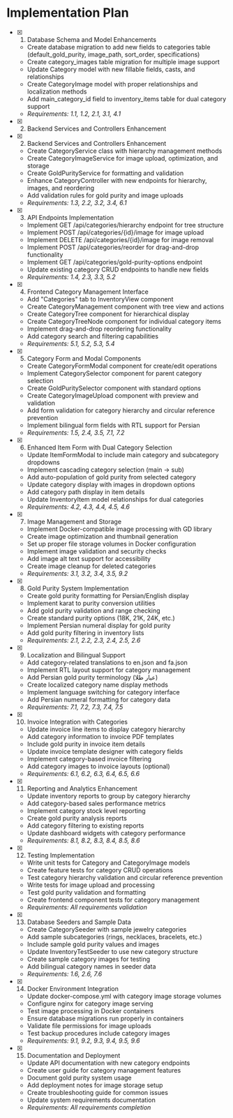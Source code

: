 # Implementation Plan

- [x] 1. Database Schema and Model Enhancements





  - Create database migration to add new fields to categories table (default_gold_purity, image_path, sort_order, specifications)
  - Create category_images table migration for multiple image support
  - Update Category model with new fillable fields, casts, and relationships
  - Create CategoryImage model with proper relationships and localization methods
  - Add main_category_id field to inventory_items table for dual category support
  - _Requirements: 1.1, 1.2, 2.1, 3.1, 4.1_
- [x] 2. Backend Services and Controllers Enhancement








- [x] 2. Backend Services and Controllers Enhancement

  - Create CategoryService class with hierarchy management methods
  - Create CategoryImageService for image upload, optimization, and storage
  - Create GoldPurityService for formatting and validation
  - Enhance CategoryController with new endpoints for hierarchy, images, and reordering
  - Add validation rules for gold purity and image uploads
  - _Requirements: 1.3, 2.2, 3.2, 3.4, 6.1_

- [x] 3. API Endpoints Implementation





  - Implement GET /api/categories/hierarchy endpoint for tree structure
  - Implement POST /api/categories/{id}/image for image upload
  - Implement DELETE /api/categories/{id}/image for image removal
  - Implement POST /api/categories/reorder for drag-and-drop functionality
  - Implement GET /api/categories/gold-purity-options endpoint
  - Update existing category CRUD endpoints to handle new fields
  - _Requirements: 1.4, 2.3, 3.3, 5.2_

- [x] 4. Frontend Category Management Interface






  - Add "Categories" tab to InventoryView component
  - Create CategoryManagement component with tree view and actions
  - Create CategoryTree component for hierarchical display
  - Create CategoryTreeNode component for individual category items
  - Implement drag-and-drop reordering functionality
  - Add category search and filtering capabilities
  - _Requirements: 5.1, 5.2, 5.3, 5.4_

- [x] 5. Category Form and Modal Components





  - Create CategoryFormModal component for create/edit operations
  - Implement CategorySelector component for parent category selection
  - Create GoldPuritySelector component with standard options
  - Create CategoryImageUpload component with preview and validation
  - Add form validation for category hierarchy and circular reference prevention
  - Implement bilingual form fields with RTL support for Persian
  - _Requirements: 1.5, 2.4, 3.5, 7.1, 7.2_

- [x] 6. Enhanced Item Form with Dual Category Selection





  - Update ItemFormModal to include main category and subcategory dropdowns
  - Implement cascading category selection (main → sub)
  - Add auto-population of gold purity from selected category
  - Update category display with images in dropdown options
  - Add category path display in item details
  - Update InventoryItem model relationships for dual categories
  - _Requirements: 4.2, 4.3, 4.4, 4.5, 4.6_

- [x] 7. Image Management and Storage





  - Implement Docker-compatible image processing with GD library
  - Create image optimization and thumbnail generation
  - Set up proper file storage volumes in Docker configuration
  - Implement image validation and security checks
  - Add image alt text support for accessibility
  - Create image cleanup for deleted categories
  - _Requirements: 3.1, 3.2, 3.4, 3.5, 9.2_

- [x] 8. Gold Purity System Implementation













  - Create gold purity formatting for Persian/English display
  - Implement karat to purity conversion utilities
  - Add gold purity validation and range checking
  - Create standard purity options (18K, 21K, 24K, etc.)
  - Implement Persian numeral display for gold purity
  - Add gold purity filtering in inventory lists
  - _Requirements: 2.1, 2.2, 2.3, 2.4, 2.5, 2.6_

- [x] 9. Localization and Bilingual Support








  - Add category-related translations to en.json and fa.json
  - Implement RTL layout support for category management
  - Add Persian gold purity terminology (عیار طلا)
  - Create localized category name display methods
  - Implement language switching for category interface
  - Add Persian numeral formatting for category data
  - _Requirements: 7.1, 7.2, 7.3, 7.4, 7.5_

- [x] 10. Invoice Integration with Categories





















  - Update invoice line items to display category hierarchy
  - Add category information to invoice PDF templates
  - Include gold purity in invoice item details
  - Update invoice template designer with category fields
  - Implement category-based invoice filtering
  - Add category images to invoice layouts (optional)
  - _Requirements: 6.1, 6.2, 6.3, 6.4, 6.5, 6.6_

- [x] 11. Reporting and Analytics Enhancement





  - Update inventory reports to group by category hierarchy
  - Add category-based sales performance metrics
  - Implement category stock level reporting
  - Create gold purity analysis reports
  - Add category filtering to existing reports
  - Update dashboard widgets with category performance
  - _Requirements: 8.1, 8.2, 8.3, 8.4, 8.5, 8.6_

- [x] 12. Testing Implementation





  - Write unit tests for Category and CategoryImage models
  - Create feature tests for category CRUD operations
  - Test category hierarchy validation and circular reference prevention
  - Write tests for image upload and processing
  - Test gold purity validation and formatting
  - Create frontend component tests for category management
  - _Requirements: All requirements validation_

- [x] 13. Database Seeders and Sample Data












  - Create CategorySeeder with sample jewelry categories
  - Add sample subcategories (rings, necklaces, bracelets, etc.)
  - Include sample gold purity values and images
  - Update InventoryTestSeeder to use new category structure
  - Create sample category images for testing
  - Add bilingual category names in seeder data
  - _Requirements: 1.6, 2.6, 7.6_

- [x] 14. Docker Environment Integration








  - Update docker-compose.yml with category image storage volumes
  - Configure nginx for category image serving
  - Test image processing in Docker containers
  - Ensure database migrations run properly in containers
  - Validate file permissions for image uploads
  - Test backup procedures include category images
  - _Requirements: 9.1, 9.2, 9.3, 9.4, 9.5, 9.6_

- [x] 15. Documentation and Deployment





  - Update API documentation with new category endpoints
  - Create user guide for category management features
  - Document gold purity system usage
  - Add deployment notes for image storage setup
  - Create troubleshooting guide for common issues
  - Update system requirements documentation
  - _Requirements: All requirements completion_